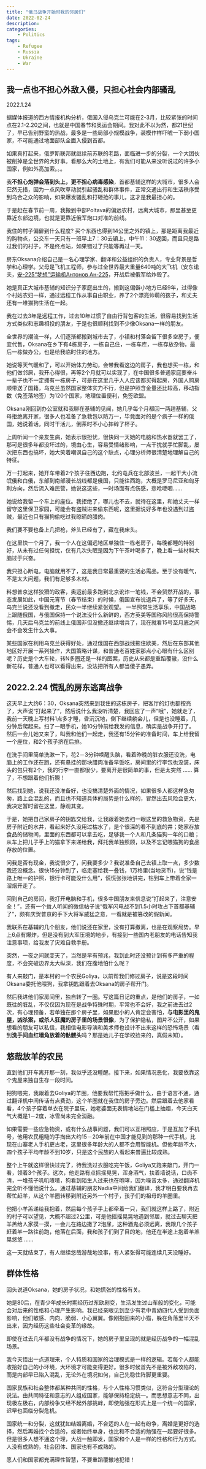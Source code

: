 ```yaml
---
title: "俄乌战争开始时我的邻居们"
date: 2022-02-24
description: 
categories:
    - Politics
tags:  
    - Refugee
    - Russia
    - Ukraine
    - War
---
```



## **我一点也不担心外敌入侵，只担心社会内部骚乱**

2022.1.24

据媒体报道的西方情报机构分析，俄国入侵乌克兰可能在2-3月，比较紧张的时间点在2.1-2.20之间，也就是中国春节和奥运会期间。我对此不以为然，都21世纪了，早已告别野蛮的热战，最多是一些局部小规模战争，装模作样吓唬一下弱小国家，不可能通过地面部队全面入侵到首都。

如果真打起来，俄罗斯联邦就继续前苏联的老路，面临进一步的分裂，一个大团伙被削掉是全世界的大好事。看那么大的土地上，有我们可能从来没听说过的许多小国家，例如外高加索。。。

我**不担心炮弹会落到头上，更不担心病毒感染**，首都基辅这样的大城市，很多人会茫然无措，因为一点风吹草动就引起骚乱和群体事件，正常交通出行和生活秩序受到乌合之众的影响，如果爆发骚乱和打砸抢的事儿，这才是我最担心的。

于是赶在春节前一周，我搬到中部Poltava的偏远农村，远离大城市，那里甚至更靠近东部边境，也就是更靠近俄军炮口对准的前线。

我住的村子偏僻到什么程度? 买个东西也得到14公里之外的镇上，那是距离我最近的购物点，公交车一天只有一班早上7：30去镇上，中午11：30返回，而且只是路过我们的村子，不是终点站，如果错过了只能等再过一天。

房东Oksana介绍自己是一名心理学家、翻译和公益组织的负责人，专业背景是哲学和心理学。父母是飞机工程师，参与过全世界最大重量640吨的大飞机（安东诺夫，[安-225“梦想”运输机Антонов Ан-225](https://zh.wikipedia.org/zh-sg/%E5%AE%89-22)，开战后被俄军给炸毁了。

她是真正大城市基辅的知识分子家庭出生的，搬到这偏僻小地方已经9年，过得像个村姑农妇一样，通过远程工作从事自由职业，养了2个漂亮帅萌的孩子，和丈夫还有一堆猫狗生活在一起。

我在过去3年是远程工作，过去10年过惯了自由行背包客的生活，很容易找到生活方式类似和志趣相投的朋友，于是也很顺利找到不少像Oksana一样的朋友。

全世界的潮流一样，人们逐渐都搬到城市去了，小镇和村落会留下很多空房子，便宜代售，Oksana在乡下有4栋房子，一栋自己住，一栋车库，一栋存放杂物，最后一栋做办公，也是给我临时住的地方。

她说等天气暖和了，可以开始体力劳动，会带我看这边的房子，我也想买一栋，和他们做邻居，我开心得很，再等2个月就可以实现了，在中国很多普通家庭要奋斗一辈子也不一定拥有一栋房子，可是在这里几乎人人应该都买得起房，外国人购房顺带送了国籍，乌克兰虽然国家整体实力不行，但是护照含金量还比较高，移动指数（免签落地签）为120个国家，地理位置便利，免签欧盟。

Oksana刚回到办公室就和我聊在基辅的见闻，她几乎每个月都回一两趟基辅，父母拒绝离开家，很多人也准备了急救包以防万一，毕竟面对的是个疯子一样的俄国，她说着话，同时干活儿，倒茶时不小心摔碎了杯子。

上周听闻一个亲友生病，她表示很担忧，很快同一天她的电脑和热水器就罢工了，那可是很多年都没坏过的，境由心生，容易受情绪影响，一点干扰就手忙脚乱，屡次把东西也搞坏，她大笑着嘲讽自己的这个缺点，心理分析师很清楚地理解自己的特征。

万一打起来，她开车带着2个孩子往西边跑，北约屯兵在北部波兰，一起干大小流氓俄和白俄，东部到南部漫长战线都是俄国，只能往西跑，大概是罗马尼亚和匈牙利方向，然后流入难民营，她说这这些，一时场面有点伤感，悲呛哽咽……

她说给我留一个车上的座位。我拒绝了，哪儿也不去，就待在这里，和她丈夫一样留守这里保卫家园，可能会有盗贼进来偷东西呢，这里据说好多年也没遇到过盗贼，最近也只有猫狗偷吃过我晾晒的腊肉。

我们要不要也备上几把枪，斧头已经有了，藏在我床头。

在这里快一个月了，我一个人在这偏远地区单独住一栋老房子，每晚都睡的特别好，从未有过任何担忧，仅有几次失眠是因为下午茶叶喝多了，晚上看一些材料大脑过于兴奋。

我只担心断电，电脑就用不了，这是我日常最重要的生活必需品。至于没有暖气，不是太大问题，我们有足够多木材。

料想普京这样狡猾的政客，奥运前最多跑到北京讹诈一笔钱，不会贸然开战的，事态发展如此，中国元宵节（春节结束）的时候，俄国宣布说退兵了，等了好多天，乌克兰说还没看到撤走，民众一半继续紧张观望。 一半照常生活享乐，中国战略上跟随俄国，与俄国保持一个说法没什么新鲜的，西方英美等国称风险很高保持警惕，几天后乌克兰的前线上俄国非但没撤还继续增兵了，现在就看15号至月底之间会不会发生什么大事。

某些国家在利用乌克兰获得好处，通过俄国在西部战线拖住欧美，然后在东部其他地区好开展一系列操作，大国策略计谋，和普通老百姓家那点小心眼有什么区别呢？历史是个大车轮，转N多圈还是一样的图案，历史从来都是重蹈覆辙，没什么新花样，普通人也可以看得出来，没法把所有人都当傻子愚弄。

## 2022.2.24 慌乱的房东逃离战争

这天早上大约6：30，Oksana突然来到我住的这栋房子，把客厅的灯也都按亮了，大声说“打起来了”，然后说什么我没听清楚，我回应了一声“哦”，她就走了，我前一天晚上写材料1点多才睡，昏沉沉地，倒下继续躺会儿，但是也没睡着，几分钟后爬起来。扫了一眼手机，她10分钟前给我发的信息，确实是战争开打了。 然后一会儿她又来了，叫我和他们一起走，我还有15分钟的准备时间，车上给我留一个座位，和2个孩子挤在后排。

在洗手间里简单洗漱一下，花2－3分钟唤醒头脑，看着昨晚的脏衣服还没洗，电脑上的工作还在跑，还有悬挂的那块腊肉准备早饭吃，房间里的行李包也没装，床头的包只有2个，我的行李一直都很少，要离开是很简单的事，但是太突然 …… 算了，不想跟着他们折腾！

然后找到她，说我还没准备好，也没搞清楚外面的情况，如果很多人都这样急匆匆，路上会混乱的，而且也不知道具体的局势是什么样的，冒然出去风险会更大，我决定暂时留在这里，静观其变。

于是，她把自己家房子的钥匙交给我，让我跟着她去扫一眼这里的救急物资，先是房子附近的水井，看起来好久没用过枯水了，是个很深的看不到底的井；她家存放食品的储物间，里面的东西都可以拿去吃，足够我一个人和几条猫狗一年的口粮；从车上把儿子手上的猫拿下来递给我，拜托我单独照顾，以及不忘记喂猫狗的食品存放的位置。

问我是否有现金，我说很少了，问我要多少？我说准备自己去镇上取一点，多少数我还没概念。很快15分钟到了，临走塞给我一叠钱，1万格里(当地货币)，说“钱是路上唯一的护照，银行卡可能没什么用”，慌慌张张地讲完，钻到车上带着全家一溜烟开走了。

回到自己的房间，我打开电脑和手机，很多中国朋友来信息说“打起来了，注意安全！”，还有一个耸人听闻的微信帖子说“俄军闪电战不到1.5小时攻占下首都基辅了”，颇有庆贺普京的手下大将军威猛之意，一看就是被篡改的假新闻。

我联系在基辅的几个朋友，他们说还在家里，没有打算撤离，也是在观察局势。早上6点有爆炸，但是没有到大军压境的地步，有接到一些国内老朋友的电话告知我注意事项，给我发了灾难自救手册。

突然，一夜之间就变天了，当然是早有预兆，我到此时还没预计到有多严重的程度，不会突破边界太大纵深，我们在腹地怕什么呢？

有人来敲门，是本村的一个农民Goliya，以前帮我们修过房子，说是这段时间Oksana委托他喂狗，我拿钥匙跟着去Oksana的房子帮开门。

然后我进他们家房间里，独自转了一圈。写这篇日记的重点，是他们的房子，一如既往的脏乱，不仅仅因为现在是战争特殊时期，平常也不会好，我之前进去过2次，有心理预备，若单独在那个房子里，如果胆小的人肯定会害怕，**与电影里的鬼屋，凶杀案，或杀人狂魔的房子里的场景很像**，为了保护隐私，图片不公开，如果想看的朋友可以私信，我相信电影导演和美术师也设计不出来这样的恐怖场景（看到**洗手间血红墙角放着的骷髅头**吗？那是她儿子在学校捡来的，真假未知）。

## 悠哉放羊的农民

直到他们开车离开那一刻，我似乎还没睡醒。接下来，如果情况恶化，我要依靠这个鬼屋来独自生存一段时间。

把狗喂完，我跟着去Goliya的羊圈，他要我帮忙搭把手做什么，由于语言不通，通过翻译机中间传话有点费劲，这个羊圈就在我住的房子旁边。然后跟着去他家看看，4个孩子穿着单衣在院子里玩，她老婆面无表情地站在门槛上抽烟，今天白天气大概是1－2度，冰雪尚未完全消融。

如果需要一些应急物资，或有什么战事问题，我们可以互相照应，于是互加了手机号，他用农民粗糙的手掏出大约15－20年前在中国才能见到的那种一代手机，比现在山寨老人手机更古老，这里很多年龄大的人都不会用智能机。但他年龄不大，四个孩子平均年龄不到10岁，只是这个民族的人看起来普遍比较成熟。

整个上午就这样很快过完了，待我洗过衣服吃完午饭，Goliya又跑来敲门，开门一看，领着3个孩子。这次，他走路有点摇摇晃晃，浑身酒气，扶着墙说话，口齿不清，一堆孩子叽叽喳喳，狗看到陌生人过来也在咆哮，因为噪音太多，通过翻译机完全听不懂他说什么。通过基辅的朋友Nadia中间给我们翻译，我才明白要我再去帮忙赶羊，从这个羊圈转移到附近另外一个村子，孩子们的祖母的羊圈里。

他把小羊羔递给我抱着，然后每个孩子手上都牵着一只，我们就这样上路了，附近的村子可以望见，大概不超过2公里，可是他摇摇晃晃地遇到邻居，就过去聊天把羊羔给人家摸一摸，一会儿在路边撒了2泡尿，这种酒鬼必须远离，我跟几个孩子赶着羊一路往前跑，他落在后面，我和孩子们到了目的地，他还在半途上抱着羊羔晃悠悠 ……

这一天就结束了，有人继续悠哉游哉地没事，有人紧张得可能连续几天没睡好。

## 群体性格

回头说道Oksana，她的房子状况，和她慌张的性格有关。

她是80后，在青少年成长时期经历过东欧剧变，生活发生过山车般的变化，可能会对后来的性格和心理产生影响。我已经亲眼见到至少有老中青幼四代人受到负面影响，他们敏感、内向、脆弱、小心翼翼。像刚抱回来的小猫，躲在角落里半天不出来，因为经历这些社会变革的缘故。

即使在过去几年都没有战争的情况下，她的房子里呈现的就是经历战争的一幅混乱场景。

我今天悟出一点道理来，个人特质和国家的治理模式是一样的逻辑。若每个人都能收拾好自己的小环境，大环境才可能变得更好。很多时候首先不是被外敌攻陷的，而是内部早已陷入混乱，无论外在境况如何，自己先稳住阵脚更重要。

国家民族和社会整体都某种共同的性格，与个人性格习惯类似，这符合分型理论的说法。由共同特征和意志的人组成国家，能够保持稳定统一。而思想意志不同，出现极左极右，内部纷争又经不起外部挑衅，即使勉强在形式上是一个统一的国家，迟早也面临分裂危机。

国家统一和分裂，这就犹如结婚离婚，不合适的人在一起有纷争，离婚是更好的选择，然后再婚找个合适的，或者始终单身，也比和不合适的勉强在一起要好很多。但是很多人想不通这个理，大战一触即发，国家和个人是一样的性格和行为方式。人没有成熟的，社会团体、国家也有不成熟的。

愿人们和国家都充满理性智慧，不要重蹈覆辙地犯错！

